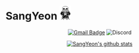 # SangYeon <img src="https://github.com/AcidWater/AcidWater/blob/master/sans.gif" width="30px">

<div align=center>
 
[![Gmail Badge](https://img.shields.io/badge/guno0302@gmail.com-d14836?style=flat-square&logo=Gmail&logoColor=white&link=mailto:guno0302@gmail.com)](mailto:guno0302@gmail.com)
![Discord](https://img.shields.io/badge/김건오%237169-Discord?logo=discord&style=flat-square&color=7289DA&logoColor=white)

[![SangYeon's github stats](https://github-readme-stats.vercel.app/api?username=AcidWater&bg_color=30,0559B2,2A9E60&title_color=fff&text_color=fff)](https://github.com/anuraghazra/github-readme-stats)
